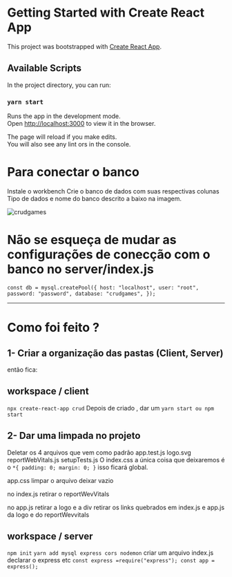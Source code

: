 # Getting Started with Create React App

This project was bootstrapped with [Create React App](https://github.com/facebook/create-react-app).

## Available Scripts

In the project directory, you can run:

### `yarn start`

Runs the app in the development mode.\
Open [http://localhost:3000](http://localhost:3000) to view it in the browser.

The page will reload if you make edits.\
You will also see any lint 
ors in the console.

# Para conectar o banco 
Instale o workbench 
Crie o banco de dados com suas respectivas colunas
Tipo de dados e nome do banco descrito a baixo na imagem.

![crudgames](https://user-images.githubusercontent.com/37938486/171411767-959a3dc7-9e40-4164-b90e-c2aa3fdefb84.png)

# Não se esqueça de mudar as configurações de conecção com o banco no server/index.js
`const db = mysql.createPool({
  host: "localhost",
  user: "root",
  password: "password",
  database: "crudgames",
});`

______________________________________________________________________________________________________________________________

# Como foi feito ?

## 1- Criar a organização das pastas (Client, Server)
então fica: 
## workspace / client
`npx create-react-app crud`
Depois de criado , dar um 
`yarn start ou npm start`

## 2- Dar uma limpada no projeto
Deletar os 4 arquivos que vem como padrão
app.test.js
logo.svg
reportWebVitals.js
setupTests.js
O index.css a única coisa que deixaremos é o 
`*{
padding: 0;
margin: 0;
}`
isso ficará global.

app.css limpar o arquivo deixar vazio

no index.js 
retirar o reportWevVitals

no app.js retirar a logo e a div
retirar os links quebrados em index.js e app.js da logo e do reportWevvitals

## workspace / server

`npm init`
`yarn add mysql express cors nodemon`
criar um arquivo
 index.js
declarar o express etc
`const express =require("express");
const app = express();`









